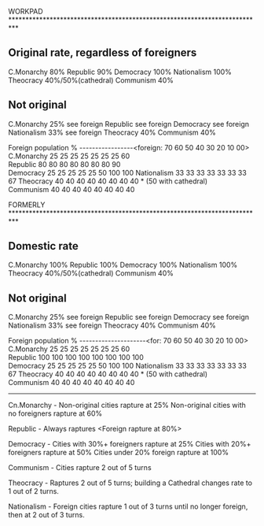 
WORKPAD **************************************************************************

Original rate, regardless of foreigners
-------------
C.Monarchy        80%
Republic          90%
Democracy        100%
Nationalism      100%
Theocracy        40%/50%(cathedral)
Communism        40%

Not original 
------------
C.Monarchy         25% see foreign
Republic           see foreign
Democracy          see foreign
Nationalism        33% see foreign
Theocracy          40%
Communism          40%

Foreign population %
-----------------<foreign: 70  60  50  40  30  20  10  00>
C.Monarchy                 25  25  25  25  25  25  25  60     
Republic                   80  80  80  80  80  80  80  90  
Democracy                  25  25  25  25  25  50 100 100
Nationalism                33  33  33  33  33  33  33  67 
Theocracy                  40  40  40  40  40  40  40  40    * (50 with cathedral)             
Communism                  40  40  40  40  40  40  40  40

FORMERLY **************************************************************************

Domestic rate
-------------
C.Monarchy       100%
Republic         100%
Democracy        100%
Nationalism      100%
Theocracy        40%/50%(cathedral)
Communism        40%

Not original 
------------
C.Monarchy         25% see foreign
Republic           see foreign
Democracy          see foreign
Nationalism        33% see foreign
Theocracy          40%
Communism          40%

Foreign population %
---------------------<for: 70  60  50  40  30  20  10  00>
C.Monarchy                 25  25  25  25  25  25  25  60     
Republic                  100 100 100 100 100 100 100 100  
Democracy                  25  25  25  25  25  50 100 100
Nationalism                33  33  33  33  33  33  33  67 
Theocracy                  40  40  40  40  40  40  40  40    * (50 with cathedral)             
Communism                  40  40  40  40  40  40  40  40

------------------------------------------------------------
Cn.Monarchy - Non-original cities rapture at 25% 
   Non-original cities with no foreigners rapture at 60%

Republic - Always raptures
           <Foreign rapture at 80%>

Democracy - Cities with 30%+ foreigners rapture at 25% 
            Cities with 20%+ foreigners rapture at 50%
            Cities under 20% foreign rapture at 100%

Communism - Cities rapture 2 out of 5 turns

Theocracy - Raptures 2 out of 5 turns;
  building a Cathedral changes rate to 1 out of 2 turns.

Nationalism - Foreign cities rapture 1 out of 3 turns
   until no longer foreign, then at 2 out of 3 turns.


